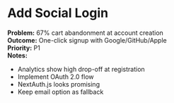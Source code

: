 # Add Social Login

**Problem:** 67% cart abandonment at account creation  
**Outcome:** One-click signup with Google/GitHub/Apple  
**Priority:** P1  
**Notes:**
- Analytics show high drop-off at registration
- Implement OAuth 2.0 flow
- NextAuth.js looks promising
- Keep email option as fallback